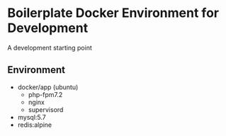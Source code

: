 # Boilerplate Docker Environment for Development
A development starting point
## Environment
- docker/app (ubuntu)
  - php-fpm7.2
  - nginx
  - supervisord
- mysql:5.7
- redis:alpine
